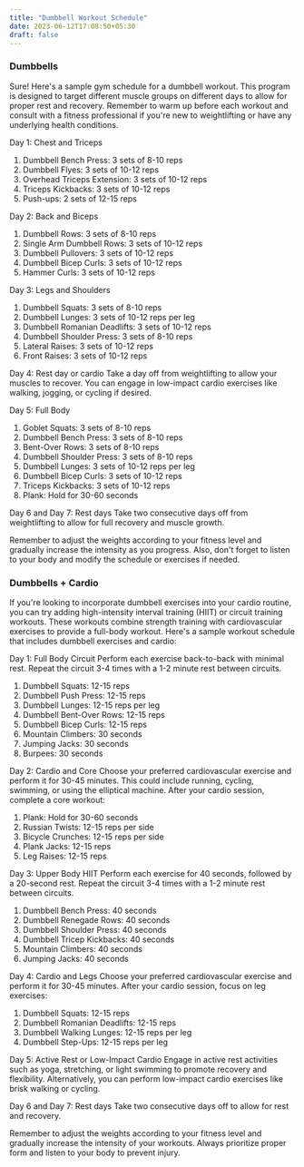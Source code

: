 ```yaml
---
title: "Dumbbell Workout Schedule"
date: 2023-06-12T17:08:50+05:30
draft: false
---
```

### Dumbbells

Sure! Here's a sample gym schedule for a dumbbell workout. This program is designed to target different muscle groups on different days to allow for proper rest and recovery. Remember to warm up before each workout and consult with a fitness professional if you're new to weightlifting or have any underlying health conditions.

Day 1: Chest and Triceps

1. Dumbbell Bench Press: 3 sets of 8-10 reps
2. Dumbbell Flyes: 3 sets of 10-12 reps
3. Overhead Triceps Extension: 3 sets of 10-12 reps
4. Triceps Kickbacks: 3 sets of 10-12 reps
5. Push-ups: 2 sets of 12-15 reps

Day 2: Back and Biceps

1. Dumbbell Rows: 3 sets of 8-10 reps
2. Single Arm Dumbbell Rows: 3 sets of 10-12 reps
3. Dumbbell Pullovers: 3 sets of 10-12 reps
4. Dumbbell Bicep Curls: 3 sets of 10-12 reps
5. Hammer Curls: 3 sets of 10-12 reps

Day 3: Legs and Shoulders

1. Dumbbell Squats: 3 sets of 8-10 reps
2. Dumbbell Lunges: 3 sets of 10-12 reps per leg
3. Dumbbell Romanian Deadlifts: 3 sets of 10-12 reps
4. Dumbbell Shoulder Press: 3 sets of 8-10 reps
5. Lateral Raises: 3 sets of 10-12 reps
6. Front Raises: 3 sets of 10-12 reps

Day 4: Rest day or cardio
Take a day off from weightlifting to allow your muscles to recover. You can engage in low-impact cardio exercises like walking, jogging, or cycling if desired.

Day 5: Full Body

1. Goblet Squats: 3 sets of 8-10 reps
2. Dumbbell Bench Press: 3 sets of 8-10 reps
3. Bent-Over Rows: 3 sets of 8-10 reps
4. Dumbbell Shoulder Press: 3 sets of 8-10 reps
5. Dumbbell Lunges: 3 sets of 10-12 reps per leg
6. Dumbbell Bicep Curls: 3 sets of 10-12 reps
7. Triceps Kickbacks: 3 sets of 10-12 reps
8. Plank: Hold for 30-60 seconds

Day 6 and Day 7: Rest days
Take two consecutive days off from weightlifting to allow for full recovery and muscle growth.

Remember to adjust the weights according to your fitness level and gradually increase the intensity as you progress. Also, don't forget to listen to your body and modify the schedule or exercises if needed.

### Dumbbells + Cardio

If you're looking to incorporate dumbbell exercises into your cardio routine, you can try adding high-intensity interval training (HIIT) or circuit training workouts. These workouts combine strength training with cardiovascular exercises to provide a full-body workout. Here's a sample workout schedule that includes dumbbell exercises and cardio:

Day 1: Full Body Circuit
Perform each exercise back-to-back with minimal rest. Repeat the circuit 3-4 times with a 1-2 minute rest between circuits.

1. Dumbbell Squats: 12-15 reps
2. Dumbbell Push Press: 12-15 reps
3. Dumbbell Lunges: 12-15 reps per leg
4. Dumbbell Bent-Over Rows: 12-15 reps
5. Dumbbell Bicep Curls: 12-15 reps
6. Mountain Climbers: 30 seconds
7. Jumping Jacks: 30 seconds
8. Burpees: 30 seconds

Day 2: Cardio and Core
Choose your preferred cardiovascular exercise and perform it for 30-45 minutes. This could include running, cycling, swimming, or using the elliptical machine. After your cardio session, complete a core workout:

1. Plank: Hold for 30-60 seconds
2. Russian Twists: 12-15 reps per side
3. Bicycle Crunches: 12-15 reps per side
4. Plank Jacks: 12-15 reps
5. Leg Raises: 12-15 reps

Day 3: Upper Body HIIT
Perform each exercise for 40 seconds, followed by a 20-second rest. Repeat the circuit 3-4 times with a 1-2 minute rest between circuits.

1. Dumbbell Bench Press: 40 seconds
2. Dumbbell Renegade Rows: 40 seconds
3. Dumbbell Shoulder Press: 40 seconds
4. Dumbbell Tricep Kickbacks: 40 seconds
5. Mountain Climbers: 40 seconds
6. Jumping Jacks: 40 seconds

Day 4: Cardio and Legs
Choose your preferred cardiovascular exercise and perform it for 30-45 minutes. After your cardio session, focus on leg exercises:

1. Dumbbell Squats: 12-15 reps
2. Dumbbell Romanian Deadlifts: 12-15 reps
3. Dumbbell Walking Lunges: 12-15 reps per leg
4. Dumbbell Step-Ups: 12-15 reps per leg

Day 5: Active Rest or Low-Impact Cardio
Engage in active rest activities such as yoga, stretching, or light swimming to promote recovery and flexibility. Alternatively, you can perform low-impact cardio exercises like brisk walking or cycling.

Day 6 and Day 7: Rest days
Take two consecutive days off to allow for rest and recovery.

Remember to adjust the weights according to your fitness level and gradually increase the intensity of your workouts. Always prioritize proper form and listen to your body to prevent injury.

